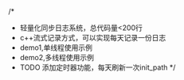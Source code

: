 /*
* 轻量化同步日志系统，总代码量<200行
* c++流式记录方式，可以实现每天记录一份日志
* demo1,单线程使用示例
* demo2,多线程使用示例
* TODO 添加定时器功能，每天刷新一次init_path
*/
